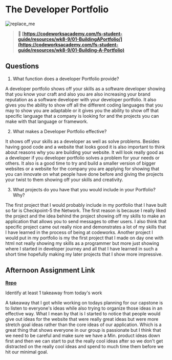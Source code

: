 # The Developer Portfolio

![replace_me](https://codeworks.blob.core.windows.net/public/assets/img/illustrations/placeholder.svg)

> **📖 [https://codeworksacademy.com/fs-student-guide/resources/wk8-9/01-BuildingAPortfolio/](https://codeworksacademy.com/fs-student-guide/resources/wk8-9/01-Building-A-Portfolio)**

## Questions

1. What function does a developer Portfolio provide?

A developer portfolio shows off your skills as a software developer showing that you know your craft and also you are also increasing your brand reputation as a software developer with your developer portfolio. It also gives you the ability to show off all the different coding languages that you may to show you are adaptable or it gives you the ability to show off that specific language that a company is looking for and the projects you can make with that language or framework.

2. What makes a Developer Portfolio effective?

It shows off your skills as a developer as well as solve problems. Besides having good code and a website that looks good it is also important to think about reasons why you are building your website. It will look really good as a developer if you developer portfolio solves a problem for your needs or others. It also is a good time to try and build a smaller version of bigger websites or a website for the company you are applying for showing that you can innovate on what people have done before and giving the projects your twist to them showing off your skills and creativity.

3. What projects do you have that you would include in your Portfolio? Why?

The first project that I would probably include in my portfolio that I have built so far is Checkpoint-5 the Network. The first reason is because I really liked the project and the idea behind the project showing off my skills to make an application that allows you to send messages to other users. I also think that specific project came out really nice and demonstrates a lot of my skills that I have learned in the process of being at codeworks. Another project I would put in my portfolio is my the first project that I made on day one with html not really showing my skills as a programmer but more just showing where I started in developer journey and all that I have learned in such a short time hopefully making my later projects that I show more impressive.


## Afternoon Assignment Link

**[Repo](https://trello.com/b/5MkQZJRd/capstone-sandwitch-quest)**

Identify at least 1 takeaway from today's work

A takeaway that I got while working on todays planning for our capstone is to listen to everyone's ideas while also trying to organize those ideas in an effective way. What I mean by that is I started to notice that people would give out ideas for the website that were really great ideas but were more stretch goal ideas rather than the core ideas of our application. Which is a great thing that shows everyone in our group is passionate but I think that we need to be careful and make sure we have a Min. product ideas down first and then we can start to put the really cool ideas after so we don't get distracted on the really cool ideas and spend to much time them before we hit our minimal goal.
